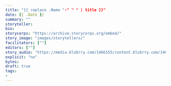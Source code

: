 ```yaml
---
title: "{{ replace .Name "-" " " | title }}"
date: {{ .Date }}
summary: ""
storyteller:
bio:
storycorps: "https://archive.storycorps.org/embed/"
story_image: "images/storytellers/"
facilitators: [""]
editors: [""]
story_audio: "https://media.blubrry.com/1466155/content.blubrry.com/1466155/"
explicit: "no"
bytes:
draft: true
tags:
-
---
```


